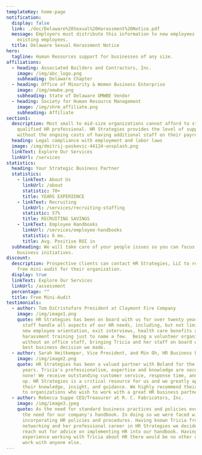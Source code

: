 ```yaml
---
templateKey: home-page
notification:
  display: false
  link: ./doc/Delaware%20Sexual%20Harassment%20Notice.pdf
  message: Employers must distribute this information to new employees and
    existing employees.
  title: Delaware Sexual Harassment Notice
hero:
  tagline: Human Resources support for businesses of any size.
affiliations:
  - heading: Associated Builders and Contractors, Inc.
    image: /img/abc_logo.png
    subheading: Delaware Chapter
  - heading: Office of Minority & Women Business Enterprise
    image: /img/omwbe.png
    subheading: State of Delaware OMWBE Vendor
  - heading: Society for Human Resource Management
    image: /img/shrm_affiliate.png
    subheading: Affiliate
section1:
  description: Most small to mid-size organizations cannot afford to staff a
    qualified HR professional. HR Strategies provides the level of support
    without the ongoing costs of having additional staff on their payroll.
  heading: Legal compliance with employment and labor laws
  image: /img/dmitrij-paskevic-44124-unsplash.png
  linkText: Explore Our Services
  linkUrl: /services
statistics:
  heading: Your Strategic Business Partner
  statistics:
    - linkText: About Us
      linkUrl: /about
      statistic: 70+
      title: YEARS EXPERIENCE
    - linkText: Recruiting
      linkUrl: /services/recruiting-staffing
      statistic: 57%
      title: RECRUITING SAVINGS
    - linkText: Employee Handbooks
      linkUrl: /services/employee-handbooks
      statistic: 6 mo.
      title: Avg. Positive ROI in
  subheading: We will take care of your people issues so you can focus on your
    business initiatives.
discount:
  description: Prospective clients can contact HR Strategies, LLC to receive a
    free mini-audit for their organization.
  display: true
  linkText: Explore Our Services
  linkUrl: /assessment
  percentage: ""
  title: Free Mini-Audit
testimonials:
  - author: Tom DiCristofaro President at Claymont Fire Company
    image: /img/image1.png
    quote: HR Strategies has been on board with us for over twenty years. Tricia and
      staff handle all aspects of our HR needs, including, but not limited to,
      new employee orientation, exit interviews, health care benefits and
      harassment training just to name a few.  Being a volunteer organization
      without an office staff, bringing Tricia and her staff on board was the
      best business decision we made.
  - author: Sarah Heitkemper, Vice President, and Min Oh, HR Business Partner at Boland
    image: /img/image2.png
    quote: HR Strategies has been a valued partner with Boland for the past five
      years. Tricia's professionalism, expertise and knowledge are second to
      none! We receive outstanding customer service, response time, and follow
      up. HR Strategies is a critical resource for us and we greatly appreciate
      their knowledge, insight, and guidance. We highly recommend their services
      to organizations who wish to work with a great HR business partner!
  - author: Rebecca Suppe CEO/Treasurer at R. C. Fabricators, Inc.
    image: /img/image3.jpeg
    quote: As the need for standard business practices and policies evolve, so did
      the need for our company's handbook. In doing so we were faced with
      incorporating HR policies and procedures. Having known Tricia from
      networking and her professional career in HR Strategies we decided to
      reach out for advice on implementing HR into our handbook. Having
      experience working with Tricia about HR there would be no other option to
      work with anyone else.
---
```

